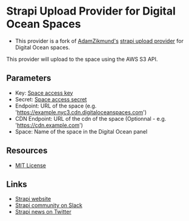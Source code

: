 # Strapi Upload Provider for Digital Ocean Spaces
- This provider is a fork of [AdamZikmund's](https://github.com/AdamZikmund) [strapi upload provider](https://github.com/AdamZikmund/strapi-provider-upload-digitalocean) for Digital Ocean spaces.

This provider will upload to the space using the AWS S3 API.

## Parameters
- Key: [Space access key](https://cloud.digitalocean.com/account/api/tokens)
- Secret: [Space access secret](https://cloud.digitalocean.com/account/api/tokens)
- Endpoint: URL of the space (e.g. 'https://example.nyc3.cdn.digitaloceanspaces.com')
- CDN Endpoint: URL of the cdn of the space (Optionnal - e.g. 'https://cdn.example.com')
- Space: Name of the space in the Digital Ocean panel

## Resources

- [MIT License](LICENSE.md)

## Links

- [Strapi website](http://strapi.io/)
- [Strapi community on Slack](http://slack.strapi.io)
- [Strapi news on Twitter](https://twitter.com/strapijs)
